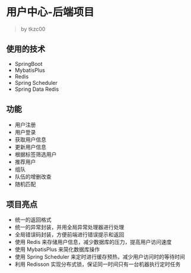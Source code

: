 # 用户中心-后端项目

> by tkzc00

## 使用的技术

- SpringBoot
- MybatisPlus
- Redis
- Spring Scheduler
- Spring Data Redis

## 功能

- 用户注册
- 用户登录
- 获取用户信息
- 更新用户信息
- 根据标签筛选用户
- 推荐用户
- 组队
- 队伍的增删改查
- 随机匹配

## 项目亮点

- 统一的返回格式
- 统一的异常封装，并用全局异常处理器进行处理
- 全局错误码封装，方便前端进行错误提示和返回
- 使用 Redis 来存储用户信息，减少数据库的压力，提高用户访问速度
- 使用 MybatisPlus 来简化数据库操作
- 使用 Spring Scheduler 来定时进行缓存预热，减少用户访问时的等待时间
- 利用 Redisson 实现分布式锁，保证同一时间只有一台机器执行定时任务